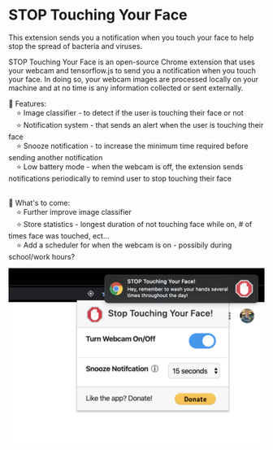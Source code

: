 # STOP Touching Your Face

This extension sends you a notification when you touch your face to help stop the spread of bacteria and viruses.

STOP Touching Your Face is an open-source Chrome extension that uses your webcam and tensorflow.js to send you a notification when you touch your face. In doing so, your webcam images are processed locally on your machine and at no time is any information collected or sent externally.

🚀 Features: <br>
  &nbsp;&nbsp;&nbsp;&nbsp;⭐️ Image classifier - to detect if the user is touching their face or not <br>
  &nbsp;&nbsp;&nbsp;&nbsp;⭐️ Notification system - that sends an alert when the user is touching their face<br>
  &nbsp;&nbsp;&nbsp;&nbsp;⭐️ Snooze notification - to increase the minimum time required before sending another notification <br>
  &nbsp;&nbsp;&nbsp;&nbsp;⭐️ Low battery mode - when the webcam is off, the extension sends notifications periodically to remind user to stop touching their face<br><br>


🚀 What's to come: <br>
  &nbsp;&nbsp;&nbsp;&nbsp;⭐️ Further improve image classifier <br>
  &nbsp;&nbsp;&nbsp;&nbsp;⭐️ Store statistics - longest duration of not touching face while on, # of times face was touched, ect...<br>
  &nbsp;&nbsp;&nbsp;&nbsp;⭐️ Add a scheduler for when the webcam is on - possibily during school/work hours? <br>


  ![alt text](https://github.com/AugmentedMode/stop-touching-your-face/blob/master/new-example.png)
